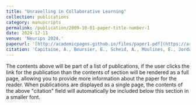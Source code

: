 ```yaml
---
title: "Unravelling in Collaborative Learning"
collection: publications
category: manuscripts
permalink: /publication/2009-10-01-paper-title-number-1
date: 2024-12-11
venue: 'Neurips 2024.'
paperurl: '[http://academicpages.github.io/files/paper1.pdf](https://arxiv.org/abs/2407.14332)'
citation: 'Capitaine, A., Boursier, E., Scheid, A., Moulines, E., Jordan, M., El-Mhamdi, E. M., & Durmus, A. (2025). Unravelling in Collaborative Learning. Advances in Neural Information Processing Systems, 37, 97231-97260.'
---
```


The contents above will be part of a list of publications, if the user clicks the link for the publication than the contents of section will be rendered as a full page, allowing you to provide more information about the paper for the reader. When publications are displayed as a single page, the contents of the above "citation" field will automatically be included below this section in a smaller font.
